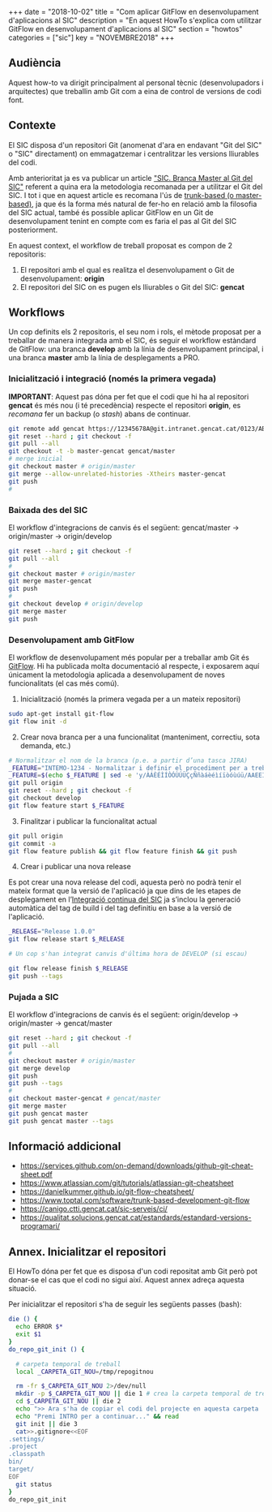 +++
date = "2018-10-02"
title = "Com aplicar GitFlow en desenvolupament d'aplicacions al SIC"
description = "En aquest HowTo s'explica com utilitzar GitFlow en desenvolupament d'aplicacions al SIC"
section = "howtos"
categories = ["sic"]
key = "NOVEMBRE2018"
+++

## Audiència

Aquest how-to va dirigit principalment al personal tècnic (desenvolupadors i arquitectes) que treballin amb Git com a eina de control de versions de codi font.

## Contexte

El SIC disposa d'un repositori Git (anomenat d'ara en endavant "Git del SIC" o "SIC" directament) on emmagatzemar i centralitzar les versions lliurables del codi.

Amb anterioritat ja es va publicar un article ["SIC. Branca Master al Git del SIC"](https://canigo.ctti.gencat.cat/noticies/2018-03-05-SIC-Utilitzar-branca-master/) referent a quina era la metodologia recomanada per a utilitzar el Git del SIC. I tot i que en aquest article es recomana l'ús de [trunk-based (o master-based)](https://continuousdelivery.com/foundations/continuous-integration/), ja que és la forma més natural de fer-ho en relació amb la filosofia del SIC actual, també és possible aplicar GitFlow en un Git de desenvolupament tenint en compte com es faria el pas al Git del SIC posteriorment.

En aquest context, el workflow de treball proposat es compon de 2 repositoris:

1. El repositori amb el qual es realitza el desenvolupament o Git de desenvolupament: **origin**
2. El repositori del SIC on es pugen els lliurables o Git del SIC: **gencat**

## Workflows

Un cop definits els 2 repositoris, el seu nom i rols, el mètode proposat per a treballar de manera integrada amb el SIC, és seguir el workflow estàndard de GitFlow: una branca **develop** amb la línia de desenvolupament principal, i una branca **master** amb la línia de desplegaments a PRO.

### Inicialització i integració (només la primera vegada)

**IMPORTANT**: Aquest pas dóna per fet que el codi que hi ha al repositori **gencat** és més nou (i té precedència) respecte el repositori **origin**, es _recomana_ fer un backup (o _stash_) abans de continuar.

```bash
git remote add gencat https://12345678A@git.intranet.gencat.cat/0123/ABC.git --tags -f -m master
git reset --hard ; git checkout -f
git pull --all
git checkout -t -b master-gencat gencat/master
# merge inicial
git checkout master # origin/master
git merge --allow-unrelated-histories -Xtheirs master-gencat
git push
#
```

### Baixada des del SIC

El workflow d'integracions de canvis és el següent: gencat/master -> origin/master -> origin/develop

```bash
git reset --hard ; git checkout -f
git pull --all
#
git checkout master # origin/master
git merge master-gencat
git push
#
git checkout develop # origin/develop
git merge master
git push
```

### Desenvolupament amb GitFlow

El workflow de desenvolupament més popular per a treballar amb Git és [GitFlow](https://datasift.github.io/gitflow/IntroducingGitFlow.html).
Hi ha publicada molta documentació al respecte, i exposarem aquí únicament la metodologia aplicada a desenvolupament de noves funcionalitats (el cas més comú).

1. Inicialització (només la primera vegada per a un mateix repositori)

```bash
sudo apt-get install git-flow
git flow init -d
```

2. Crear nova branca per a una funcionalitat (manteniment, correctiu, sota demanda, etc.)

```bash
# Normalitzar el nom de la branca (p.e. a partir d’una tasca JIRA)
_FEATURE="INTEMO-1234 - Normalitzar i definir el procediment per a treballar amb l'eina de  desenvolupament Git"
_FEATURE=$(echo $_FEATURE | sed -e 'y/ÀÁÈÉÌÍÒÓÙÚÜÇçÑñàáèéìíïòóùúü/AAEEIIOOUUUCcNnaaeeiiioouuu/' -e 's:[^-0-9A-Za-z]:_:g' -e 's:_\{2,\}:_:g' -e 's:^_::' -e s:_el_:_:g -e s:_l_:_:g -e s:_amb_:_:g -e s:_i_:_:g -e s:_-_:-:g -e 's:_$::' | cut -c-80)
git pull origin
git reset --hard ; git checkout -f
git checkout develop
git flow feature start $_FEATURE
```

3. Finalitzar i publicar la funcionalitat actual

```bash
git pull origin
git commit -a
git flow feature publish && git flow feature finish && git push
```

4. Crear i publicar una nova release

Es pot crear una nova release del codi, aquesta però no podrà tenir el mateix format que la versió de l'aplicació ja que dins de les etapes de
desplegament en l’[Integració continua del SIC](https://canigo.ctti.gencat.cat/sic-serveis/ci/#etapes-de-desplegament) ja s’inclou la generació
automàtica del tag de build i del tag definitiu en base a la versió de l'aplicació.

```bash
_RELEASE="Release 1.0.0"
git flow release start $_RELEASE

# Un cop s'han integrat canvis d'última hora de DEVELOP (si escau)

git flow release finish $_RELEASE
git push --tags
```

### Pujada a SIC

El workflow d'integracions de canvis és el següent: origin/develop -> origin/master -> gencat/master

```bash
git reset --hard ; git checkout -f
git pull --all
#
git checkout master # origin/master
git merge develop
git push
git push --tags
#
git checkout master-gencat # gencat/master
git merge master
git push gencat master
git push gencat master --tags
```



## Informació addicional

* https://services.github.com/on-demand/downloads/github-git-cheat-sheet.pdf
* https://www.atlassian.com/git/tutorials/atlassian-git-cheatsheet
* https://danielkummer.github.io/git-flow-cheatsheet/
* https://www.toptal.com/software/trunk-based-development-git-flow
* https://canigo.ctti.gencat.cat/sic-serveis/ci/
* https://qualitat.solucions.gencat.cat/estandards/estandard-versions-programari/

## Annex. Inicialitzar el repositori

El HowTo dóna per fet que es disposa d'un codi repositat amb Git però pot donar-se el cas que el codi no sigui així. Aquest annex adreça aquesta situació.

Per inicialitzar el repositori s'ha de seguir les següents passes (bash):

```bash
die () {
  echo ERROR $*
  exit $1
}
do_repo_git_init () {

  # carpeta temporal de treball
  local _CARPETA_GIT_NOU=/tmp/repogitnou

  rm -fr $_CARPETA_GIT_NOU 2>/dev/null
  mkdir -p $_CARPETA_GIT_NOU || die 1 # crea la carpeta temporal de treball
  cd $_CARPETA_GIT_NOU || die 2
  echo ">> Ara s'ha de copiar el codi del projecte en aquesta carpeta : $_CARPETA_GIT_NOU <<"
  echo "Premi INTRO per a continuar..." && read
  git init || die 3
  cat>>.gitignore<<EOF
.settings/
.project
.classpath
bin/
target/
EOF
  git status
}
do_repo_git_init
```
